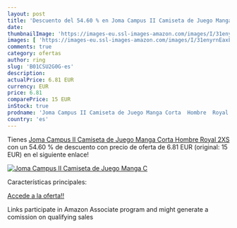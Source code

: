 ```yaml
---
layout: post
title: 'Descuento del 54.60 % en Joma Campus II Camiseta de Juego Manga C'
date: 
thumbnailImage: 'https://images-eu.ssl-images-amazon.com/images/I/31enyrnEaxL._SL200_.jpg'
images: [ 'https://images-eu.ssl-images-amazon.com/images/I/31enyrnEaxL._SL200_.jpg' ]
comments: true
category: ofertas
author: ring
slug: 'B01CSU2G0G-es'
description:
actualPrice: 6.81 EUR
currency: EUR
price: 6.81
comparePrice: 15 EUR
inStock: true
prodname: 'Joma Campus II Camiseta de Juego Manga Corta  Hombre  Royal  2XS'
country: 'es'
---
```


Tienes [Joma Campus II Camiseta de Juego Manga Corta  Hombre  Royal  2XS](https://www.amazon.es/dp/B01CSU2G0G/?tag=tolees-21) con un 54.60 % de descuento con precio de oferta de 6.81 EUR (original: 15 EUR) en el siguiente enlace!

[![Joma Campus II Camiseta de Juego Manga C](https://images-eu.ssl-images-amazon.com/images/I/31enyrnEaxL._SL200_.jpg)](https://www.amazon.es/dp/B01CSU2G0G/?tag=tolees-21)

Características principales:


[Accede a la oferta!!](https://www.amazon.es/dp/B01CSU2G0G/?tag=tolees-21)

Links participate in Amazon Associate program and might generate a comission on qualifying sales


